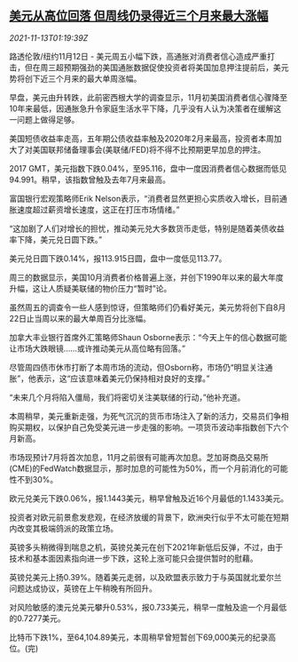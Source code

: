 <!--1636767063000-->
[美元从高位回落 但周线仍录得近三个月来最大涨幅](https://cn.reuters.com/article/global-fx-market-ny-1113-idCNKBS2HY018)
------

<div><i>2021-11-13T01:19:39Z</i></div><p>路透伦敦/纽约11月12日 - 美元周五小幅下跌，高通胀对消费者信心造成严重打击，但在周三超预期强劲的美国通胀数据促使投资者将美国加息押注提前后，美元势将创下近三个月来的最大单周涨幅。</p><p>早盘，美元由升转跌，此前密西根大学的调查显示，11月初美国消费者信心骤降至10年来最低，因通胀急升令家庭生活水平下降，几乎没有人认为决策者在缓解这一问题上做得足够。</p><p>美国短债收益率走高，五年期公债收益率触及2020年2月来最高，投资者本周加大了对美国联邦储备理事会(美联储/FED)将不得不比预期更早加息的押注。</p><p>2017 GMT，美元指数下跌0.04%，至95.116，盘中一度因消费者信心数据而低见94.991。稍早，该指数曾触及去年7月来最高。</p><p>富国银行宏观策略师Erik Nelson表示，“消费者显然更担心实质收入增长，目前通胀速度超过薪资增长速度，这正在打压市场情绪。”</p><p>“这加剧了人们对增长的担忧，推动美元兑大多数货币走低，特别是随着美债收益率下降，美元兑日圆下跌。”</p><p>美元兑日圆下跌0.14%，报113.915日圆，盘中一度低见113.77。</p><p>周三的数据显示，美国10月消费者价格普遍上涨，并创下1990年以来的最大年度升幅，这让人质疑美联储的物价压力“暂时”论。</p><p>虽然周五的调查令一些人感到惊讶，但策略师们仍看好美元，美元势将创下自8月22日止当周以来的最大单周百分比涨幅。</p><p>加拿大丰业银行首席外汇策略师Shaun Osborne表示：“今天上午的信心数据可能让市场大跌眼镜……或许推动美元从高位略有回落。”</p><p>尽管周四债市休市打断了本周市场的流动，但Osborn称，市场仍“明显关注通胀”，他表示，这“应该意味着美元仍保持相对良好的支撑。”</p><p>“未来几个月将陷入僵局，我们将密切关注美联储的行动，”他补充道。</p><p>本周稍早，美元重新走强，为死气沉沉的货币市场注入了新的活力，交易员们争相购买期权，以保护自己免受美元进一步走强的影响。一项货币波动率指数创下六个月新高。</p><p>市场现预计7月将首次加息，11月之前很有可能再次加息。芝加哥商品交易所(CME)的FedWatch数据显示，那时加息的可能性为50%，而一个月前消化的可能性不到30%。</p><p>欧元兑美元下跌0.06%，报1.1443美元，稍早曾触及近16个月最低的1.1433美元。</p><p>投资者对欧元前景愈发悲观，在经济放缓的背景下，欧洲央行似乎不太可能在短期内改变其极端鸽派的政策立场。</p><p>英镑多头稍微得到喘息之机，英镑兑美元在创下2021年新低后反弹，不过，由于技术和基本面因素指向进一步下跌，这轮上涨可能只会提供暂时的慰藉。</p><p>英镑兑美元上扬0.39%。随着美元走弱，以及欧盟表示致力于与英国就北爱尔兰问题达成协议，英镑在上午稍晚有所回升。</p><p>对风险敏感的澳元兑美元攀升0.53%，报0.733美元，稍早一度触及逾一个月最低的0.7277美元。</p><p>比特币下跌1%，至64,104.89美元，本周稍早曾短暂创下69,000美元的纪录高位。(完)</p>
